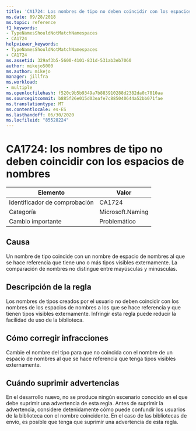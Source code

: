 ```yaml
---
title: 'CA1724: Los nombres de tipo no deben coincidir con los espacios de nombres'
ms.date: 09/28/2018
ms.topic: reference
f1_keywords:
- TypeNamesShouldNotMatchNamespaces
- CA1724
helpviewer_keywords:
- TypeNamesShouldNotMatchNamespaces
- CA1724
ms.assetid: 329af3b5-5600-4101-831d-531ab3eb7060
author: mikejo5000
ms.author: mikejo
manager: jillfra
ms.workload:
- multiple
ms.openlocfilehash: f520c9b5b9349a7b883910288d2382da0c7810aa
ms.sourcegitcommit: b885f26e015d03eafe7c885040644a52bb071fae
ms.translationtype: MT
ms.contentlocale: es-ES
ms.lasthandoff: 06/30/2020
ms.locfileid: "85528224"
---
```

# <a name="ca1724-type-names-should-not-match-namespaces"></a>CA1724: los nombres de tipo no deben coincidir con los espacios de nombres

|Elemento|Valor|
|-|-|
|Identificador de comprobación|CA1724|
|Categoría|Microsoft.Naming|
|Cambio importante|Problemático|

## <a name="cause"></a>Causa

Un nombre de tipo coincide con un nombre de espacio de nombres al que se hace referencia que tiene uno o más tipos visibles externamente. La comparación de nombres no distingue entre mayúsculas y minúsculas.

## <a name="rule-description"></a>Descripción de la regla

Los nombres de tipos creados por el usuario no deben coincidir con los nombres de los espacios de nombres a los que se hace referencia y que tienen tipos visibles externamente. Infringir esta regla puede reducir la facilidad de uso de la biblioteca.

## <a name="how-to-fix-violations"></a>Cómo corregir infracciones

Cambie el nombre del tipo para que no coincida con el nombre de un espacio de nombres al que se hace referencia que tenga tipos visibles externamente.

## <a name="when-to-suppress-warnings"></a>Cuándo suprimir advertencias

En el desarrollo nuevo, no se produce ningún escenario conocido en el que debe suprimir una advertencia de esta regla. Antes de suprimir la advertencia, considere detenidamente cómo puede confundir los usuarios de la biblioteca con el nombre coincidente. En el caso de las bibliotecas de envío, es posible que tenga que suprimir una advertencia de esta regla.
